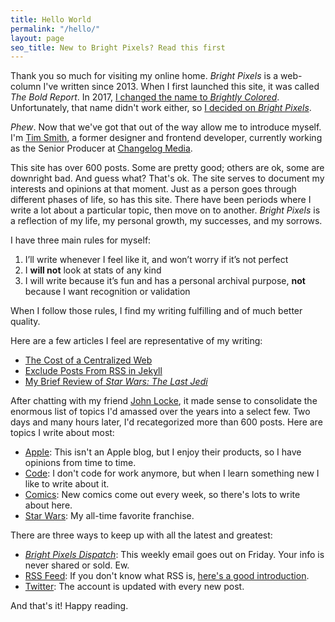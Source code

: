 ```yaml
---
title: Hello World
permalink: "/hello/"
layout: page
seo_title: New to Bright Pixels? Read this first
---
```


Thank you so much for visiting my online home. *Bright Pixels* is a web-column I've written since 2013. When I first launched this site, it was called *The Bold Report*. In 2017, [I changed the name to *Brightly Colored*](/2017/10/a-new-beginning/). Unfortunately, that name didn't work either, so [I decided on *Bright&nbsp;Pixels*](/2019/01/introducing-bright-pixels/).

*Phew*. Now that we've got that out of the way allow me to introduce myself. I'm [Tim Smith](https://ttimsmith.com/), a former designer and frontend developer, currently working as the Senior Producer at [Changelog Media](https://changelog.com/).

This site has over 600 posts. Some are pretty good; others are ok, some are downright bad. And guess what? That's ok. The site serves to document my interests and opinions at that moment. Just as a person goes through different phases of life, so has this site. There have been periods where I write a lot about a particular topic, then move on to another. _Bright Pixels_ is a reflection of my life, my personal growth, my successes, and my sorrows.

I have three main rules for myself:

1. I’ll write whenever I feel like it, and won’t worry if it’s not perfect
2. I **will not** look at stats of any kind
3. I will write because it’s fun and has a personal archival purpose, **not** because I want recognition or validation

When I follow those rules, I find my writing fulfilling and of much better quality.

Here are a few articles I feel are representative of my writing:
- [The Cost of a Centralized Web](https://brightpixels.blog/2019/01/the-cost-of-a-centralized-web/)
- [Exclude Posts From RSS in Jekyll](https://brightpixels.blog/2017/11/exclude-posts-from-rss-in-jekyll/)
- [My Brief Review of *Star Wars: The Last Jedi*](https://brightpixels.blog/2017/12/my-brief-review-of-star-wars-the-last-jedi/)

After chatting with my friend [John Locke](https://twitter.com/Lockedown_), it made sense to consolidate the enormous list of topics I'd amassed over the years into a select few. Two days and many hours later, I'd recategorized more than 600 posts. Here are topics I write about most:

- [Apple](/apple/): This isn't an Apple blog, but I enjoy their products, so I have opinions from time to time.
- [Code](/code/): I don't code for work anymore, but when I learn something new I like to write about it.
- [Comics](/comics/): New comics come out every week, so there's lots to write about here.
- [Star Wars](/star-wars/): My all-time favorite franchise.

There are three ways to keep up with all the latest and greatest:

- [*Bright Pixels Dispatch*](/subscribe/): This weekly email goes out on Friday. Your info is never shared or sold. Ew.
- [RSS Feed](https://feedpress.me/brightpixels): If you don't know what RSS is, [here's a good introduction](https://www.lifewire.com/rss-101-3482781).
- [Twitter](https://twitter.com/brightpxblog): The account is updated with every new post.

And that's it! Happy reading.
